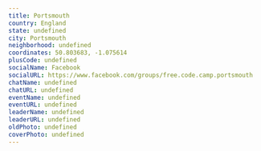 ```yaml
---
title: Portsmouth
country: England
state: undefined
city: Portsmouth
neighborhood: undefined
coordinates: 50.803683, -1.075614
plusCode: undefined
socialName: Facebook
socialURL: https://www.facebook.com/groups/free.code.camp.portsmouth
chatName: undefined
chatURL: undefined
eventName: undefined
eventURL: undefined
leaderName: undefined
leaderURL: undefined
oldPhoto: undefined
coverPhoto: undefined
---
```

